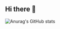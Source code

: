 ## Hi there 👋

![Anurag's GitHub stats](https://github-readme-stats.vercel.app/api?username=DanCodeMonkey&show_icons=true&theme=radical)

<!--
**DanCodeMonkey/DanCodeMonkey** is a ✨ _special_ ✨ repository because its `README.md` (this file) appears on your GitHub profile.

Here are some ideas to get you started:

- 🔭 I’m currently working on ...
- 🌱 I’m currently learning ...
- 👯 I’m looking to collaborate on ...
- 🤔 I’m looking for help with ...
- 💬 Ask me about ...
- 📫 How to reach me: ...
- 😄 Pronouns: ...
- ⚡ Fun fact: ...
-->
